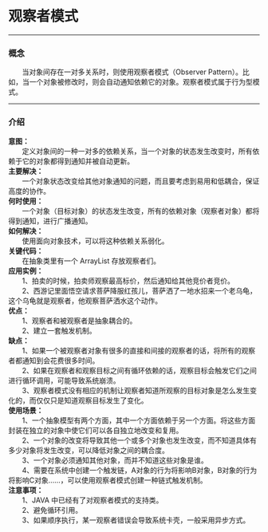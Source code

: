 # 观察者模式
<hr/>

### 概念
<p>&nbsp;&nbsp;&nbsp;&nbsp;&nbsp;&nbsp;&nbsp;当对象间存在一对多关系时，则使用观察者模式（Observer Pattern）。比如，当一个对象被修改时，则会自动通知依赖它的对象。观察者模式属于行为型模式。
</p>
<hr>

### 介绍
<b>意图：</b><br/>
&nbsp;&nbsp;&nbsp;&nbsp;&nbsp;&nbsp;&nbsp;定义对象间的一种一对多的依赖关系，当一个对象的状态发生改变时，所有依赖于它的对象都得到通知并被自动更新。<br/>
<b>主要解决：</b><br/>
&nbsp;&nbsp;&nbsp;&nbsp;&nbsp;&nbsp;&nbsp;一个对象状态改变给其他对象通知的问题，而且要考虑到易用和低耦合，保证高度的协作。<br/>
<b>何时使用：</b><br/>
&nbsp;&nbsp;&nbsp;&nbsp;&nbsp;&nbsp;&nbsp;一个对象（目标对象）的状态发生改变，所有的依赖对象（观察者对象）都将得到通知，进行广播通知。<br/>
<b>如何解决：</b><br/>
&nbsp;&nbsp;&nbsp;&nbsp;&nbsp;&nbsp;&nbsp;使用面向对象技术，可以将这种依赖关系弱化。<br/>
<b>关键代码：</b><br/>
&nbsp;&nbsp;&nbsp;&nbsp;&nbsp;&nbsp;&nbsp;在抽象类里有一个 ArrayList 存放观察者们。<br/>
<b>应用实例：</b><br/>
&nbsp;&nbsp;&nbsp;&nbsp;&nbsp;&nbsp;&nbsp;1、拍卖的时候，拍卖师观察最高标价，然后通知给其他竞价者竞价。<br/>
&nbsp;&nbsp;&nbsp;&nbsp;&nbsp;&nbsp;&nbsp;2、西游记里面悟空请求菩萨降服红孩儿，菩萨洒了一地水招来一个老乌龟，这个乌龟就是观察者，他观察菩萨洒水这个动作。<br/>
<b>优点：</b><br/>
&nbsp;&nbsp;&nbsp;&nbsp;&nbsp;&nbsp;&nbsp;1、观察者和被观察者是抽象耦合的。<br/>
&nbsp;&nbsp;&nbsp;&nbsp;&nbsp;&nbsp;&nbsp;2、建立一套触发机制。<br/>
<b>缺点：</b><br/>
&nbsp;&nbsp;&nbsp;&nbsp;&nbsp;&nbsp;&nbsp;1、如果一个被观察者对象有很多的直接和间接的观察者的话，将所有的观察者都通知到会花费很多时间。<br/>
&nbsp;&nbsp;&nbsp;&nbsp;&nbsp;&nbsp;&nbsp;2、如果在观察者和观察目标之间有循环依赖的话，观察目标会触发它们之间进行循环调用，可能导致系统崩溃。<br/>
&nbsp;&nbsp;&nbsp;&nbsp;&nbsp;&nbsp;&nbsp;3、观察者模式没有相应的机制让观察者知道所观察的目标对象是怎么发生变化的，而仅仅只是知道观察目标发生了变化。<br/>
<b>使用场景：</b><br/>
&nbsp;&nbsp;&nbsp;&nbsp;&nbsp;&nbsp;&nbsp;1、一个抽象模型有两个方面，其中一个方面依赖于另一个方面。将这些方面封装在独立的对象中使它们可以各自独立地改变和复用。<br/>
&nbsp;&nbsp;&nbsp;&nbsp;&nbsp;&nbsp;&nbsp;2、一个对象的改变将导致其他一个或多个对象也发生改变，而不知道具体有多少对象将发生改变，可以降低对象之间的耦合度。<br/>
&nbsp;&nbsp;&nbsp;&nbsp;&nbsp;&nbsp;&nbsp;3、一个对象必须通知其他对象，而并不知道这些对象是谁。<br/>
&nbsp;&nbsp;&nbsp;&nbsp;&nbsp;&nbsp;&nbsp;4、需要在系统中创建一个触发链，A对象的行为将影响B对象，B对象的行为将影响C对象……，可以使用观察者模式创建一种链式触发机制。<br/>
<b>注意事项：</b><br/>
&nbsp;&nbsp;&nbsp;&nbsp;&nbsp;&nbsp;&nbsp;1、JAVA 中已经有了对观察者模式的支持类。<br/>
&nbsp;&nbsp;&nbsp;&nbsp;&nbsp;&nbsp;&nbsp;2、避免循环引用。<br/>
&nbsp;&nbsp;&nbsp;&nbsp;&nbsp;&nbsp;&nbsp;3、如果顺序执行，某一观察者错误会导致系统卡壳，一般采用异步方式。<br/>